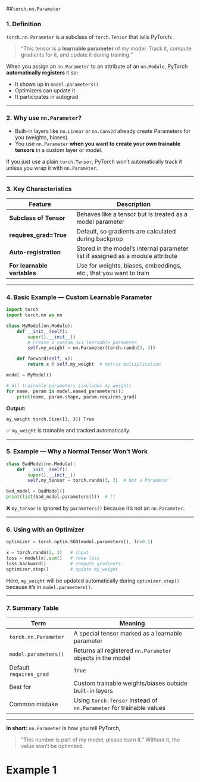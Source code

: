 

##`torch.nn.Parameter`

### **1. Definition**

`torch.nn.Parameter` is a subclass of `torch.Tensor` that tells PyTorch:

> “This tensor is a **learnable parameter** of my model. Track it, compute gradients for it, and update it during training.”

When you assign an `nn.Parameter` to an attribute of an `nn.Module`, PyTorch **automatically registers** it so:

* It shows up in `model.parameters()`
* Optimizers can update it
* It participates in autograd

---

### **2. Why use `nn.Parameter`?**

* Built-in layers like `nn.Linear` or `nn.Conv2d` already create Parameters for you (weights, biases).
* You use `nn.Parameter` **when you want to create your own trainable tensors** in a custom layer or model.

If you just use a plain `torch.Tensor`, PyTorch won’t automatically track it unless you wrap it with `nn.Parameter`.

---

### **3. Key Characteristics**

| Feature                     | Description                                                                     |
| --------------------------- | ------------------------------------------------------------------------------- |
| **Subclass of Tensor**      | Behaves like a tensor but is treated as a model parameter                       |
| **requires\_grad=True**     | Default, so gradients are calculated during backprop                            |
| **Auto-registration**       | Stored in the model’s internal parameter list if assigned as a module attribute |
| **For learnable variables** | Use for weights, biases, embeddings, etc., that you want to train               |

---

### **4. Basic Example — Custom Learnable Parameter**

```python
import torch
import torch.nn as nn

class MyModel(nn.Module):
    def __init__(self):
        super().__init__()
        # Create a custom 3x3 learnable parameter
        self.my_weight = nn.Parameter(torch.randn(3, 3))

    def forward(self, x):
        return x @ self.my_weight  # matrix multiplication

model = MyModel()

# All trainable parameters (includes my_weight)
for name, param in model.named_parameters():
    print(name, param.shape, param.requires_grad)
```

**Output:**

```
my_weight torch.Size([3, 3]) True
```

✅ `my_weight` is trainable and tracked automatically.

---

### **5. Example — Why a Normal Tensor Won’t Work**

```python
class BadModel(nn.Module):
    def __init__(self):
        super().__init__()
        self.my_tensor = torch.randn(3, 3)  # Not a Parameter

bad_model = BadModel()
print(list(bad_model.parameters()))  # []
```

❌ `my_tensor` is ignored by `parameters()` because it’s not an `nn.Parameter`.

---

### **6. Using with an Optimizer**

```python
optimizer = torch.optim.SGD(model.parameters(), lr=0.1)

x = torch.randn(2, 3)   # input
loss = model(x).sum()   # fake loss
loss.backward()         # compute gradients
optimizer.step()        # update my_weight
```

Here, `my_weight` will be updated automatically during `optimizer.step()` because it’s in `model.parameters()`.

---

### **7. Summary Table**

| Term                    | Meaning                                                             |
| ----------------------- | ------------------------------------------------------------------- |
| `torch.nn.Parameter`    | A special tensor marked as a learnable parameter                    |
| `model.parameters()`    | Returns all registered `nn.Parameter` objects in the model          |
| Default `requires_grad` | `True`                                                              |
| Best for                | Custom trainable weights/biases outside built-in layers             |
| Common mistake          | Using `torch.Tensor` instead of `nn.Parameter` for trainable values |

---

**In short:**
`nn.Parameter` is how you tell PyTorch,

> “This number is part of my model, please learn it.”
> Without it, the value won’t be optimized.



# Example 1